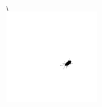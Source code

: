 <div>
  \<Profile README in progress\>
</div>

<div>
  <img src="https://raw.githubusercontent.com/bogdangordin/bogdangordin/main/bug.gif?raw=true"/>
</div>

